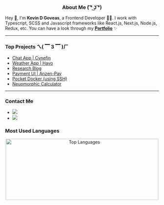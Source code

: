 <h3 align="center">
   About Me ( ͡° ͜ʖ ͡°)
</h3>

Hey 👋, I'm **Kevin D Goveas**, a Frontend Developer 🧑‍💻. I work with Typescript, SCSS and Javascript frameworks like React.js, Next.js, Node.js, Redux, etc.
You can have a look through my **[Portfolio](https://kanae-portfolio.vercel.app/)** ✨

---

### Top Projects ㄟ( ▔ 3 ▔ )ㄏ

- [Chat App | Cynefin](https://github.com/kevkanae/Chat-App) 
- [Weather App | Havo](https://github.com/kevkanae/havo-weather-app)
- [Research Blog](https://github.com/kevkanae/BloggerWeb)
- [Payment UI | Anzen-Pay](https://github.com/kevkanae/anzen-pay)
- [Pocket Docker (using SSH)](https://github.com/kevkanae/pocket_docker)
- [Neuomorphic Calculator](https://github.com/kevkanae/Flutter-Calculator)

---

### Contact Me

- <a href="mailto:kevdanngovead@gmail.com"><img src="https://img.shields.io/badge/Gmail-D14836?style=for-the-badge&logo=gmail&logoColor=white"></a>
- <a href="https://www.linkedin.com/in/kevkanae"><img src="https://img.shields.io/badge/LinkedIn-0077B5?style=for-the-badge&logo=linkedin&logoColor=white"></a>

### Most Used Languages

<p align="center">
   <img src="https://github-readme-stats.vercel.app/api/top-langs/?username=kevkanae&layout=compact&hide=html" alt="Top Languages"  width="500" height="200" />
</p>
